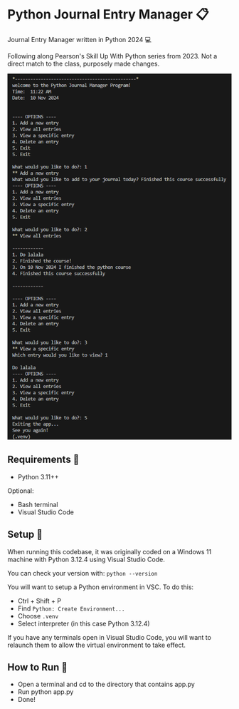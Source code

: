 # Python Journal Entry Manager 📋

Journal Entry Manager written in Python 2024 💻

Following along Pearson's Skill Up With Python series from 2023. Not a direct match to the class, purposely made changes.

![app image](app_image.png)

## Requirements 📜

- Python 3.11++

Optional:

- Bash terminal
- Visual Studio Code

## Setup 🔧

When running this codebase, it was originally coded on a Windows 11 machine with Python 3.12.4 using Visual Studio Code.

You can check your version with: `python --version`

You will want to setup a Python environment in VSC. To do this:

- Ctrl + Shift + P
- Find `Python: Create Environment...`
- Choose `.venv`
- Select interpreter (in this case Python 3.12.4)

If you have any terminals open in Visual Studio Code, you will want to relaunch them to allow the virtual environment to take effect.

## How to Run 🏃

- Open a terminal and cd to the directory that contains app.py
- Run python app.py
- Done!
